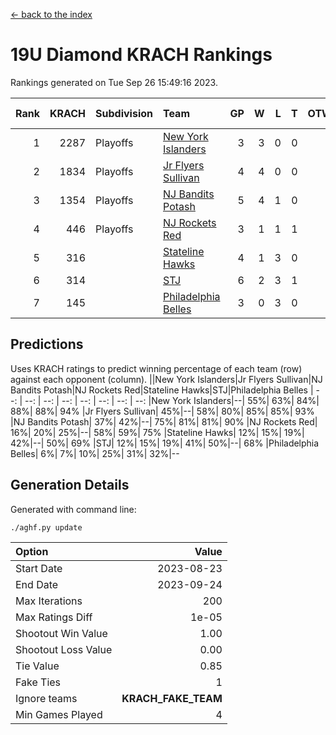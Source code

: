 [<- back to the index](readme.md)
# 19U Diamond KRACH Rankings
Rankings generated on Tue Sep 26 15:49:16 2023.

Rank|KRACH|Subdivision|Team|GP|W|L|T|OTW|OTL|SoS|Exp Wins|Win Diff
---:|---:|:---|:---|---:|---:|---:|---:|---:|---:|---:|---:|---:
1|2287|Playoffs|[New York Islanders](https://gamesheetstats.com/seasons/3663/teams/140861/schedule)|3|3|0|0|0|0|580|3.9|0.0
2|1834|Playoffs|[Jr Flyers Sullivan](https://gamesheetstats.com/seasons/3663/teams/140859/schedule)|4|4|0|0|1|0|310|4.8|-0.0
3|1354|Playoffs|[NJ Bandits Potash](https://gamesheetstats.com/seasons/3663/teams/140857/schedule)|5|4|1|0|0|0|684|4.9|0.0
4|446|Playoffs|[NJ Rockets Red](https://gamesheetstats.com/seasons/3663/teams/140855/schedule)|3|1|1|1|0|0|602|2.7|0.0
5|316||[Stateline Hawks](https://gamesheetstats.com/seasons/3663/teams/141851/schedule)|4|1|3|0|0|1|1125|1.8|-0.0
6|314||[STJ](https://gamesheetstats.com/seasons/3663/teams/140858/schedule)|6|2|3|1|0|0|606|3.7|0.0
7|145||[Philadelphia Belles](https://gamesheetstats.com/seasons/3663/teams/140864/schedule)|3|0|3|0|0|0|776|0.9|0.0

## Predictions
Uses KRACH ratings to predict winning percentage of each team (row) against each opponent (column).
||New York Islanders|Jr Flyers Sullivan|NJ Bandits Potash|NJ Rockets Red|Stateline Hawks|STJ|Philadelphia Belles
| --: | --: | --: | --: | --: | --: | --: | --: 
|New York Islanders|--| 55%| 63%| 84%| 88%| 88%| 94%
|Jr Flyers Sullivan| 45%|--| 58%| 80%| 85%| 85%| 93%
|NJ Bandits Potash| 37%| 42%|--| 75%| 81%| 81%| 90%
|NJ Rockets Red| 16%| 20%| 25%|--| 58%| 59%| 75%
|Stateline Hawks| 12%| 15%| 19%| 42%|--| 50%| 69%
|STJ| 12%| 15%| 19%| 41%| 50%|--| 68%
|Philadelphia Belles|  6%|  7%| 10%| 25%| 31%| 32%|--

## Generation Details

Generated with command line:
```
./aghf.py update
```

| Option | Value |
| :----- | ----: |
| Start Date | 2023-08-23 |
| End Date | 2023-09-24 |
| Max Iterations | 200 |
| Max Ratings Diff | 1e-05 |
| Shootout Win Value | 1.00 |
| Shootout Loss Value | 0.00 |
| Tie Value | 0.85 |
| Fake Ties | 1 |
| Ignore teams | __KRACH_FAKE_TEAM__ |
| Min Games Played | 4 |

